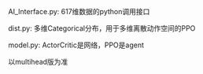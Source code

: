 AI_Interface.py: 617维数据的python调用接口

dist.py: 多维Categorical分布，用于多维离散动作空间的PPO

model.py: ActorCritic是网络，PPO是agent

以multihead版为准
